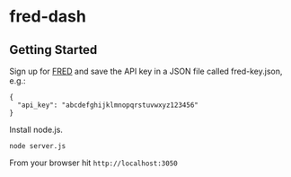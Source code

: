 # fred-dash

## Getting Started

Sign up for [FRED](https://research.stlouisfed.org/) and save the API key in a JSON file called fred-key.json, e.g.:

```
{
  "api_key": "abcdefghijklmnopqrstuvwxyz123456"
}
```

Install node.js.

`node server.js`

From your browser hit `http://localhost:3050`

